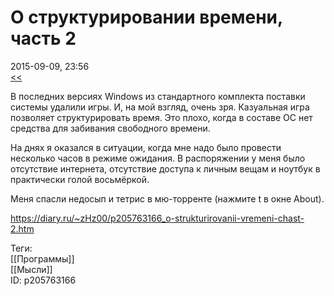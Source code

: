 О структурировании времени, часть 2
====================================

   
 2015-09-09, 23:56   
   [<<](Структурирование%20времени)    
   
 В последних версиях Windows из стандартного комплекта поставки системы удалили игры. И, на мой взгляд, очень зря. Казуальная игра позволяет структурировать время. Это плохо, когда в составе ОС нет средства для забивания свободного времени.   
   
 На днях я оказался в ситуации, когда мне надо было провести несколько часов в режиме ожидания. В распоряжении у меня было отсутствие интернета, отсутствие доступа к личным вещам и ноутбук в практически голой восьмёркой.   
   
 Меня спасли недосып и тетрис в мю-торренте (нажмите t в окне About).   
    
 <https://diary.ru/~zHz00/p205763166_o-strukturirovanii-vremeni-chast-2.htm>   
   
 Теги:   
 [[Программы]]   
 [[Мысли]]   
 ID: p205763166